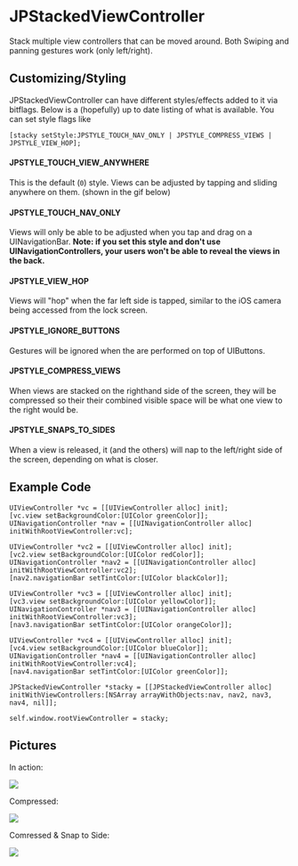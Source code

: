 # JPStackedViewController
Stack multiple view controllers that can be moved around.  Both Swiping and panning gestures work (only left/right).

## Customizing/Styling
JPStackedViewController can have different styles/effects added to it via bitflags.  Below is a (hopefully) up to date listing of what is available.  You can set style flags like

	[stacky setStyle:JPSTYLE_TOUCH_NAV_ONLY | JPSTYLE_COMPRESS_VIEWS | JPSTYLE_VIEW_HOP];

#### JPSTYLE_TOUCH_VIEW_ANYWHERE
This is the default (`0`) style.  Views can be adjusted by tapping and sliding anywhere on them. (shown in the gif below)

#### JPSTYLE_TOUCH_NAV_ONLY
Views will only be able to be adjusted when you tap and drag on a UINavigationBar. **Note: if you set this style and don't use UINavigationControllers, your users won't be able to reveal the views in the back.**

#### JPSTYLE_VIEW_HOP
Views will "hop" when the far left side is tapped, similar to the iOS camera being accessed from the lock screen.

#### JPSTYLE_IGNORE_BUTTONS
Gestures will be ignored when the are performed on top of UIButtons.

#### JPSTYLE_COMPRESS_VIEWS
When views are stacked on the righthand side of the screen, they will be compressed so their their combined visible space will be what one view to the right would be.
    
#### JPSTYLE_SNAPS_TO_SIDES
When a view is released, it (and the others) will nap to the left/right side of the screen, depending on what is closer.

## Example Code

	UIViewController *vc = [[UIViewController alloc] init];
    [vc.view setBackgroundColor:[UIColor greenColor]];
    UINavigationController *nav = [[UINavigationController alloc] initWithRootViewController:vc];
    
    UIViewController *vc2 = [[UIViewController alloc] init];
    [vc2.view setBackgroundColor:[UIColor redColor]];
    UINavigationController *nav2 = [[UINavigationController alloc] initWithRootViewController:vc2];
    [nav2.navigationBar setTintColor:[UIColor blackColor]];
    
    UIViewController *vc3 = [[UIViewController alloc] init];
    [vc3.view setBackgroundColor:[UIColor yellowColor]];
    UINavigationController *nav3 = [[UINavigationController alloc] initWithRootViewController:vc3];
    [nav3.navigationBar setTintColor:[UIColor orangeColor]];

    UIViewController *vc4 = [[UIViewController alloc] init];
    [vc4.view setBackgroundColor:[UIColor blueColor]];
    UINavigationController *nav4 = [[UINavigationController alloc] initWithRootViewController:vc4];
    [nav4.navigationBar setTintColor:[UIColor greenColor]];
    
    JPStackedViewController *stacky = [[JPStackedViewController alloc] initWithViewControllers:[NSArray arrayWithObjects:nav, nav2, nav3, nav4, nil]];
    
    self.window.rootViewController = stacky;

## Pictures
In action:

![](https://raw.github.com/pyro2927/JPStackedViewController/master/stacked.gif)

Compressed:

![](https://raw.github.com/pyro2927/JPStackedViewController/master/compressed.png)

Comressed & Snap to Side:

![](https://raw.github.com/pyro2927/JPStackedViewController/master/styles.gif)